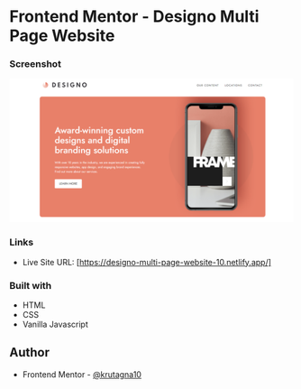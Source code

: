 # Frontend Mentor - Designo Multi Page Website

### Screenshot

![](Screenshot/Screenshot.png)

### Links

- Live Site URL: [https://designo-multi-page-website-10.netlify.app/]

### Built with

- HTML
- CSS
- Vanilla Javascript

## Author
- Frontend Mentor - [@krutagna10](https://www.frontendmentor.io/profile/krutagna10)
